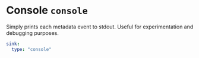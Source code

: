 # Console `console`

Simply prints each metadata event to stdout. Useful for experimentation and debugging purposes.

```yml
sink:
  type: "console"
```

